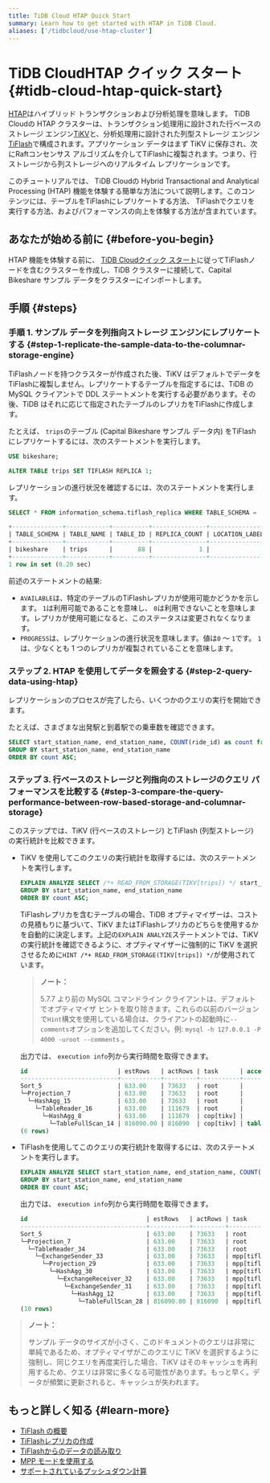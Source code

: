 ```yaml
---
title: TiDB Cloud HTAP Quick Start
summary: Learn how to get started with HTAP in TiDB Cloud.
aliases: ['/tidbcloud/use-htap-cluster']
---
```


# TiDB CloudHTAP クイック スタート {#tidb-cloud-htap-quick-start}

[HTAP](https://en.wikipedia.org/wiki/Hybrid_transactional/analytical_processing)はハイブリッド トランザクションおよび分析処理を意味します。 TiDB Cloudの HTAP クラスターは、トランザクション処理用に設計された行ベースのストレージ エンジン[TiKV](https://tikv.org)と、分析処理用に設計された列型ストレージ エンジン[TiFlash](https://docs.pingcap.com/tidb/stable/tiflash-overview)で構成されます。アプリケーション データはまず TiKV に保存され、次にRaftコンセンサス アルゴリズムを介してTiFlashに複製されます。つまり、行ストレージから列ストレージへのリアルタイム レプリケーションです。

このチュートリアルでは、 TiDB Cloudの Hybrid Transactional and Analytical Processing (HTAP) 機能を体験する簡単な方法について説明します。このコンテンツには、テーブルをTiFlashにレプリケートする方法、 TiFlashでクエリを実行する方法、およびパフォーマンスの向上を体験する方法が含まれています。

## あなたが始める前に {#before-you-begin}

HTAP 機能を体験する前に、 [TiDB Cloudクイック スタート](/tidb-cloud/tidb-cloud-quickstart.md)に従ってTiFlashノードを含むクラスターを作成し、TiDB クラスターに接続して、Capital Bikeshare サンプル データをクラスターにインポートします。

## 手順 {#steps}

### 手順 1. サンプル データを列指向ストレージ エンジンにレプリケートする {#step-1-replicate-the-sample-data-to-the-columnar-storage-engine}

TiFlashノードを持つクラスターが作成された後、TiKV はデフォルトでデータをTiFlashに複製しません。レプリケートするテーブルを指定するには、TiDB の MySQL クライアントで DDL ステートメントを実行する必要があります。その後、TiDB はそれに応じて指定されたテーブルのレプリカをTiFlashに作成します。

たとえば、 `trips`のテーブル (Capital Bikeshare サンプル データ内) をTiFlashにレプリケートするには、次のステートメントを実行します。

```sql
USE bikeshare;
```

```sql
ALTER TABLE trips SET TIFLASH REPLICA 1;
```

レプリケーションの進行状況を確認するには、次のステートメントを実行します。

```sql
SELECT * FROM information_schema.tiflash_replica WHERE TABLE_SCHEMA = 'bikeshare' and TABLE_NAME = 'trips';
```

```sql
+--------------+------------+----------+---------------+-----------------+-----------+----------+------------+
| TABLE_SCHEMA | TABLE_NAME | TABLE_ID | REPLICA_COUNT | LOCATION_LABELS | AVAILABLE | PROGRESS | TABLE_MODE |
+--------------+------------+----------+---------------+-----------------+-----------+----------+------------+
| bikeshare    | trips      |       88 |             1 |                 |         1 |        1 | NORMAL     |
+--------------+------------+----------+---------------+-----------------+-----------+----------+------------+
1 row in set (0.20 sec)
```

前述のステートメントの結果:

-   `AVAILABLE`は、特定のテーブルのTiFlashレプリカが使用可能かどうかを示します。 `1`は利用可能であることを意味し、 `0`は利用できないことを意味します。レプリカが使用可能になると、このステータスは変更されなくなります。
-   `PROGRESS`は、レプリケーションの進行状況を意味します。値は`0` ～ `1`です。 `1`は、少なくとも 1 つのレプリカが複製されていることを意味します。

### ステップ 2. HTAP を使用してデータを照会する {#step-2-query-data-using-htap}

レプリケーションのプロセスが完了したら、いくつかのクエリの実行を開始できます。

たとえば、さまざまな出発駅と到着駅での乗車数を確認できます。

```sql
SELECT start_station_name, end_station_name, COUNT(ride_id) as count from `trips`
GROUP BY start_station_name, end_station_name
ORDER BY count ASC;
```

### ステップ 3. 行ベースのストレージと列指向のストレージのクエリ パフォーマンスを比較する {#step-3-compare-the-query-performance-between-row-based-storage-and-columnar-storage}

このステップでは、TiKV (行ベースのストレージ) とTiFlash (列型ストレージ) の実行統計を比較できます。

-   TiKV を使用してこのクエリの実行統計を取得するには、次のステートメントを実行します。

    ```sql
    EXPLAIN ANALYZE SELECT /*+ READ_FROM_STORAGE(TIKV[trips]) */ start_station_name, end_station_name, COUNT(ride_id) as count from `trips`
    GROUP BY start_station_name, end_station_name
    ORDER BY count ASC;
    ```

    TiFlashレプリカを含むテーブルの場合、TiDB オプティマイザーは、コストの見積もりに基づいて、TiKV またはTiFlashレプリカのどちらを使用するかを自動的に決定します。上記の`EXPLAIN ANALYZE`ステートメントでは、TiKV の実行統計を確認できるように、オプティマイザーに強制的に TiKV を選択させるために`HINT /*+ READ_FROM_STORAGE(TIKV[trips]) */`が使用されています。

    > **ノート：**
    >
    > 5.7.7 より前の MySQL コマンドライン クライアントは、デフォルトでオプティマイザ ヒントを取り除きます。これらの以前のバージョンで`Hint`構文を使用している場合は、クライアントの起動時に`--comments`オプションを追加してください。例: `mysql -h 127.0.0.1 -P 4000 -uroot --comments` 。

    出力では、 `execution info`列から実行時間を取得できます。

    ```sql
    id                         | estRows   | actRows | task      | access object | execution info                            | operator info                                | memory  | disk
    ---------------------------+-----------+---------+-----------+---------------+-------------------------------------------+-----------------------------------------------+---------+---------
    Sort_5                     | 633.00    | 73633   | root      |               | time:1.62s, loops:73                      | Column#15                                    | 6.88 MB | 0 Bytes
    └─Projection_7             | 633.00    | 73633   | root      |               | time:1.57s, loops:76, Concurrency:OFF...  | bikeshare.trips.start_station_name...        | 6.20 MB | N/A                                                                                                                                        | 6.20 MB | N/A
      └─HashAgg_15             | 633.00    | 73633   | root      |               | time:1.57s, loops:76, partial_worker:...  | group by:bikeshare.trips.end_station_name... | 58.0 MB | N/A
        └─TableReader_16       | 633.00    | 111679  | root      |               | time:1.34s, loops:3, cop_task: {num: ...  | data:HashAgg_8                               | 7.55 MB | N/A
          └─HashAgg_8          | 633.00    | 111679  | cop[tikv] |               | tikv_task:{proc max:830ms, min:470ms,...  | group by:bikeshare.trips.end_station_name... | N/A     | N/A
            └─TableFullScan_14 | 816090.00 | 816090  | cop[tikv] | table:trips   | tikv_task:{proc max:490ms, min:310ms,...  | keep order:false                             | N/A     | N/A
    (6 rows)
    ```

-   TiFlashを使用してこのクエリの実行統計を取得するには、次のステートメントを実行します。

    ```sql
    EXPLAIN ANALYZE SELECT start_station_name, end_station_name, COUNT(ride_id) as count from `trips`
    GROUP BY start_station_name, end_station_name
    ORDER BY count ASC;
    ```

    出力では、 `execution info`列から実行時間を取得できます。

    ```sql
    id                                 | estRows   | actRows | task         | access object | execution info                            | operator info                      | memory  | disk
    -----------------------------------+-----------+---------+--------------+---------------+-------------------------------------------+------------------------------------+---------+---------
    Sort_5                             | 633.00    | 73633   | root         |               | time:420.2ms, loops:73                    | Column#15                          | 5.61 MB | 0 Bytes
    └─Projection_7                     | 633.00    | 73633   | root         |               | time:368.7ms, loops:73, Concurrency:OFF   | bikeshare.trips.start_station_...  | 4.94 MB | N/A
      └─TableReader_34                 | 633.00    | 73633   | root         |               | time:368.6ms, loops:73, cop_task: {num... | data:ExchangeSender_33             | N/A     | N/A
        └─ExchangeSender_33            | 633.00    | 73633   | mpp[tiflash] |               | tiflash_task:{time:360.7ms, loops:1,...   | ExchangeType: PassThrough          | N/A     | N/A
          └─Projection_29              | 633.00    | 73633   | mpp[tiflash] |               | tiflash_task:{time:330.7ms, loops:1,...   | Column#15, bikeshare.trips.star... | N/A     | N/A
            └─HashAgg_30               | 633.00    | 73633   | mpp[tiflash] |               | tiflash_task:{time:330.7ms, loops:1,...   | group by:bikeshare.trips.end_st... | N/A     | N/A
              └─ExchangeReceiver_32    | 633.00    | 73633   | mpp[tiflash] |               | tiflash_task:{time:280.7ms, loops:12,...  |                                    | N/A     | N/A
                └─ExchangeSender_31    | 633.00    | 73633   | mpp[tiflash] |               | tiflash_task:{time:272.3ms, loops:256,... | ExchangeType: HashPartition, Ha... | N/A     | N/A
                  └─HashAgg_12         | 633.00    | 73633   | mpp[tiflash] |               | tiflash_task:{time:252.3ms, loops:256,... | group by:bikeshare.trips.end_st... | N/A     | N/A
                    └─TableFullScan_28 | 816090.00 | 816090  | mpp[tiflash] | table:trips   | tiflash_task:{time:92.3ms, loops:16,...   | keep order:false                   | N/A     | N/A
    (10 rows)
    ```

> **ノート：**
>
> サンプル データのサイズが小さく、このドキュメントのクエリは非常に単純であるため、オプティマイザがこのクエリに TiKV を選択するように強制し、同じクエリを再度実行した場合、TiKV はそのキャッシュを再利用するため、クエリは非常に多くなる可能性があります。もっと早く。データが頻繁に更新されると、キャッシュが失われます。

## もっと詳しく知る {#learn-more}

-   [TiFlash の概要](/tiflash/tiflash-overview.md)
-   [TiFlashレプリカの作成](/tiflash/create-tiflash-replicas.md)
-   [TiFlashからのデータの読み取り](/tiflash/use-tidb-to-read-tiflash.md)
-   [MPP モードを使用する](/tiflash/use-tiflash-mpp-mode.md)
-   [サポートされているプッシュダウン計算](/tiflash/tiflash-supported-pushdown-calculations.md)
